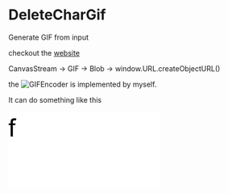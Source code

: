 # DeleteCharGif
Generate GIF from input

checkout the [website](https://www.lyhadt.site/deletechars/)

CanvasStream -> GIF -> Blob -> window.URL.createObjectURL()

the ![GIFEncoder](https://github.com/lyh-ADT/jsgif) is implemented by myself.

It can do something like this

![](./fine.gif)
